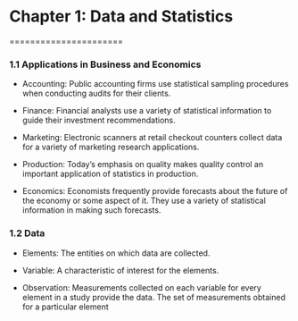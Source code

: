 # Chapter 1: Data and Statistics
======================

### 1.1 Applications in Business and Economics

* Accounting: Public accounting firms use statistical sampling procedures when conducting audits for their
clients.

* Finance: Financial analysts use a variety of statistical information to guide their investment recommendations.

* Marketing: Electronic scanners at retail checkout counters collect data for a variety of marketing research
applications.

* Production: Today’s emphasis on quality makes quality control an important application of statistics
in production.

* Economics: Economists frequently provide forecasts about the future of the economy or some aspect of it.
They use a variety of statistical information in making such forecasts.

### 1.2 Data

* Elements: The entities on which data are collected.

* Variable: A characteristic of interest for the elements.

* Observation: Measurements collected on each variable for every element in a study provide the data. The
set of measurements obtained for a particular element
